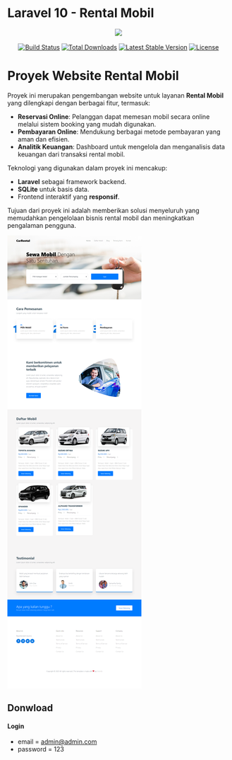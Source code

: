 # Laravel 10 - Rental Mobil

<p align="center"><a href="https://laravel.com" target="_blank"><img src="https://raw.githubusercontent.com/laravel/art/master/logo-lockup/5%20SVG/2%20CMYK/1%20Full%20Color/laravel-logolockup-cmyk-red.svg" width="400"></a></p>

<p align="center">
<a href="https://travis-ci.org/laravel/framework"><img src="https://travis-ci.org/laravel/framework.svg" alt="Build Status"></a>
<a href="https://packagist.org/packages/laravel/framework"><img src="https://img.shields.io/packagist/dt/laravel/framework" alt="Total Downloads"></a>
<a href="https://packagist.org/packages/laravel/framework"><img src="https://img.shields.io/packagist/v/laravel/framework" alt="Latest Stable Version"></a>
<a href="https://packagist.org/packages/laravel/framework"><img src="https://img.shields.io/packagist/l/laravel/framework" alt="License"></a>
</p>

# Proyek Website Rental Mobil

Proyek ini merupakan pengembangan website untuk layanan **Rental Mobil** yang dilengkapi dengan berbagai fitur, termasuk:

-   **Reservasi Online**: Pelanggan dapat memesan mobil secara online melalui sistem booking yang mudah digunakan.
-   **Pembayaran Online**: Mendukung berbagai metode pembayaran yang aman dan efisien.
-   **Analitik Keuangan**: Dashboard untuk mengelola dan menganalisis data keuangan dari transaksi rental mobil.

Teknologi yang digunakan dalam proyek ini mencakup:

-   **Laravel** sebagai framework backend.
-   **SQLite** untuk basis data.
-   Frontend interaktif yang **responsif**.

Tujuan dari proyek ini adalah memberikan solusi menyeluruh yang memudahkan pengelolaan bisnis rental mobil dan meningkatkan pengalaman pengguna.

![preview img](/preview.png)

## Donwload

#### Login

-   email = admin@admin.com
-   password = 123
